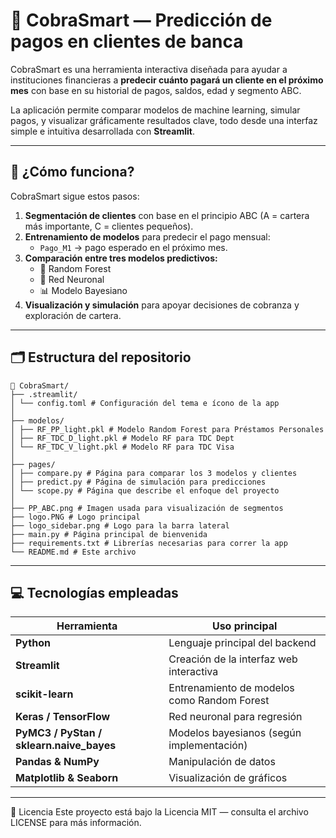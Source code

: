 # 🧠 CobraSmart — Predicción de pagos en clientes de banca

CobraSmart es una herramienta interactiva diseñada para ayudar a instituciones financieras a **predecir cuánto pagará un cliente en el próximo mes** con base en su historial de pagos, saldos, edad y segmento ABC.  

La aplicación permite comparar modelos de machine learning, simular pagos, y visualizar gráficamente resultados clave, todo desde una interfaz simple e intuitiva desarrollada con **Streamlit**.

---

## 🚀 ¿Cómo funciona?

CobraSmart sigue estos pasos:

1. **Segmentación de clientes** con base en el principio ABC (A = cartera más importante, C = clientes pequeños).
2. **Entrenamiento de modelos** para predecir el pago mensual:  
   - `Pago_M1` → pago esperado en el próximo mes.
3. **Comparación entre tres modelos predictivos:**
   - 🌲 Random Forest  
   - 🧠 Red Neuronal  
   - 📊 Modelo Bayesiano
4. **Visualización y simulación** para apoyar decisiones de cobranza y exploración de cartera.

---

## 🗂️ Estructura del repositorio
```
📁 CobraSmart/
├── .streamlit/
│ └── config.toml # Configuración del tema e ícono de la app
│
├── modelos/
│ ├── RF_PP_light.pkl # Modelo Random Forest para Préstamos Personales
│ ├── RF_TDC_D_light.pkl # Modelo RF para TDC Dept
│ └── RF_TDC_V_light.pkl # Modelo RF para TDC Visa
│
├── pages/
│ ├── compare.py # Página para comparar los 3 modelos y clientes
│ ├── predict.py # Página de simulación para predicciones
│ └── scope.py # Página que describe el enfoque del proyecto
│
├── PP_ABC.png # Imagen usada para visualización de segmentos
├── logo.PNG # Logo principal
├── logo_sidebar.png # Logo para la barra lateral
├── main.py # Página principal de bienvenida
├── requirements.txt # Librerías necesarias para correr la app
└── README.md # Este archivo
```

---

## 💻 Tecnologías empleadas

| Herramienta         | Uso principal                                      |
|---------------------|----------------------------------------------------|
| **Python**          | Lenguaje principal del backend                     |
| **Streamlit**       | Creación de la interfaz web interactiva            |
| **scikit-learn**    | Entrenamiento de modelos como Random Forest        |
| **Keras / TensorFlow** | Red neuronal para regresión                       |
| **PyMC3 / PyStan / sklearn.naive_bayes** | Modelos bayesianos (según implementación)   |
| **Pandas & NumPy**  | Manipulación de datos                              |
| **Matplotlib & Seaborn** | Visualización de gráficos                      |

---

🧾 Licencia
Este proyecto está bajo la Licencia MIT — consulta el archivo LICENSE para más información.
